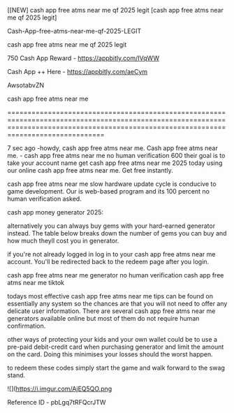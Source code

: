 [[NEW] cash app free atms near me qf 2025 legit [cash app free atms near me qf 2025 legit]

Cash-App-free-atms-near-me-qf-2025-LEGIT

cash app free atms near me qf 2025 legit

750 Cash App Reward -  https://appbitly.com/IVqWW


Cash App ++ Here - https://appbitly.com/aeCym


AwsotabvZN

cash app free atms near me

==========================================================================================================================================================================================

7 sec ago -howdy, cash app free atms near me. Cash app free atms near me. - cash app free atms near me no human verification 600 their goal is to take your account name get cash app free atms near me 2025 today using our online cash app free atms near me. Get free instantly.

cash app free atms near me slow hardware update cycle is conducive to game development. Our is web-based program and its 100 percent no human verification asked.

cash app money generator 2025:

alternatively you can always buy gems with your hard-earned generator instead. The table below breaks down the number of gems you can buy and how much theyll cost you in generator.

if you're not already logged in log in to your cash app free atms near me account. You'll be redirected back to the redeem page after you login.

cash app free atms near me generator no human verification cash app free atms near me tiktok

todays most effective cash app free atms near me tips can be found on essentially any system so the chances are that you will not need to offer any delicate user information. There are several cash app free atms near me generators available online but most of them do not require human confirmation.

other ways of protecting your kids and your own wallet could be to use a pre-paid debit-credit card when purchasing generator and limit the amount on the card. Doing this minimises your losses should the worst happen.

to redeem these codes simply start the game and walk forward to the swag stand.

![](https://i.imgur.com/AjEQ5QO.png

Reference ID - pbLgq7tRFQcrJTW